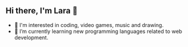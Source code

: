 ## Hi there, I'm Lara 👋

- 🖤 I'm interested in coding, video games, music and drawing.
- 🌱 I’m currently learning new programming languages related to web development.
<!--
**xLarax/xLarax** is a ✨ _special_ ✨ repository because its `README.md` (this file) appears on your GitHub profile.

Here are some ideas to get you started:

- 🔭 I’m currently working on ...
- 🌱 I’m currently learning ...
- 👯 I’m looking to collaborate on ...
- 🤔 I’m looking for help with ...
- 💬 Ask me about ...
- 📫 How to reach me: ...
- 😄 Pronouns: ...
- ⚡ Fun fact: ...
-->
